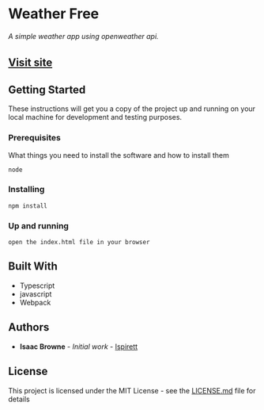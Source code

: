 # Weather Free 
###### A simple weather app using openweather api.
## [Visit site]( https://ispirett.github.io/weather-app/)

## Getting Started

These instructions will get you a copy of the project up and running on your local machine for development and testing purposes.

### Prerequisites

What things you need to install the software and how to install them
```
node
```


### Installing
```
npm install 
```


### Up and running
```
open the index.html file in your browser
```

## Built With

* Typescript
* javascript
* Webpack


## Authors

* **Isaac Browne** - *Initial work* - [Ispirett](https://github.com/isprett)



## License
This project is licensed under the MIT License - see the [LICENSE.md](LICENSE.md) file for details




